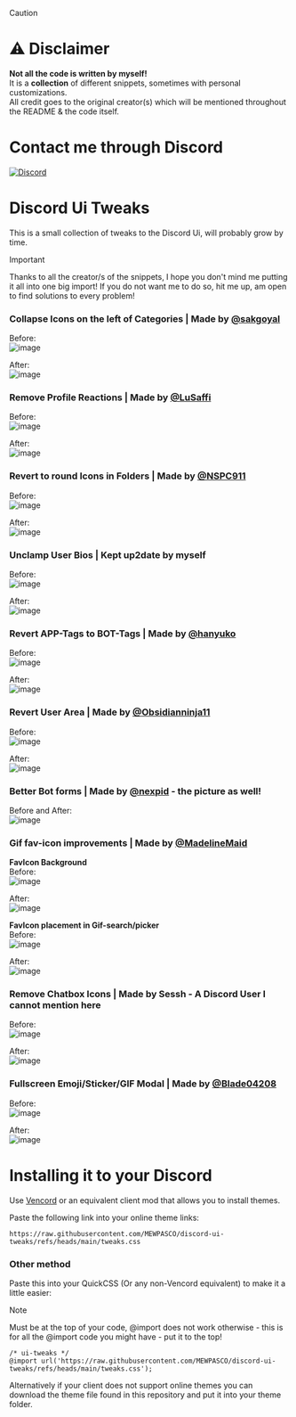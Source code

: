 > [!CAUTION]
> # ⚠️ **Disclaimer**  
> **Not all the code is written by myself!** \
> It is a **collection** of different snippets, sometimes with personal customizations.  
> All credit goes to the original creator(s) which will be mentioned throughout the README & the code itself.

# Contact me through Discord

[![Discord](https://img.shields.io/discord/1196075698301968455?style=social&logo=discord&label=ΛVΛRIΛ)](https://discord.gg/avia)

# Discord Ui Tweaks

This is a small collection of tweaks to the Discord Ui, will probably grow by time.

> [!IMPORTANT]
> Thanks to all the creator/s of the snippets, I hope you don't mind me putting it all into one big import!
> If you do not want me to do so, hit me up, am open to find solutions to every problem!

### Collapse Icons on the left of Categories | Made by [@sakgoyal](https://github.com/sakgoyal)
Before:\
![image](https://github.com/user-attachments/assets/9956d783-99a7-4f7b-9ccb-e7a504da0c70)

After:\
![image](https://github.com/user-attachments/assets/3aae9730-c95a-4703-aacc-7de1fc321f02)


### Remove Profile Reactions | Made by [@LuSaffi](https://github.com/LuSaffi)
Before:\
![image](https://github.com/user-attachments/assets/4d640ddb-701a-486a-b61f-974951a36d6d)

After:\
![image](https://github.com/user-attachments/assets/0aeead70-e560-45d8-a21e-eb88fb3df0fa)


### Revert to round Icons in Folders | Made by [@NSPC911](https://github.com/NSPC911)
Before:\
![image](https://github.com/user-attachments/assets/f3d1ddb0-eda1-49b2-817e-6e35dd32c06a)

After:\
![image](https://github.com/user-attachments/assets/35f189a9-dc7d-411f-b78a-2e189984204b)


### Unclamp User Bios | Kept up2date by myself
Before:\
![image](https://github.com/user-attachments/assets/afd45eb7-43de-49ab-81c4-be8acbcad13c)

After:\
![image](https://github.com/user-attachments/assets/1e8267ee-22aa-4a58-845c-b2c4ac07016a)


### Revert APP-Tags to BOT-Tags | Made by [@hanyuko](https://github.com/hanyuko)
Before:\
![image](https://github.com/user-attachments/assets/310bc545-be87-4979-a678-6d83fb2acd6b)

After:\
![image](https://github.com/user-attachments/assets/821bc14c-ff9a-4f92-aa4f-eb0ce176e29c)


### Revert User Area | Made by [@Obsidianninja11](https://github.com/Obsidianninja11)
Before:\
![image](https://github.com/user-attachments/assets/fdf7fbf0-5b43-4095-a798-7c953f072893)

After:\
![image](https://github.com/user-attachments/assets/9845e8d8-0715-4ca3-9c6f-a6f1f9f7fa57)


### Better Bot forms | Made by [@nexpid](https://x.com/nexpid) - the picture as well!
Before and After:\
![image](https://github.com/user-attachments/assets/12f25673-98be-4100-b89a-8427de7b1725)


### Gif fav-icon improvements | Made by [@MadelineMaid](https://github.com/MadelineMaid)
**FavIcon Background**\
Before:\
![image](https://github.com/user-attachments/assets/d3f06ee0-f019-4316-88fd-e235f26597dd)

After:\
![image](https://github.com/user-attachments/assets/26f70714-5746-4169-9644-54511fbf11d4)

**FavIcon placement in Gif-search/picker**\
Before:\
![image](https://github.com/user-attachments/assets/e241381d-8fba-42fa-bd63-0238b41a94b2)

After:\
![image](https://github.com/user-attachments/assets/dcbf1d88-52a4-459a-a77e-fd4e6ba1c800)


### Remove Chatbox Icons | Made by Sessh - A Discord User I cannot mention here
Before:\
![image](https://github.com/user-attachments/assets/450dfb09-efa6-465f-beca-049a0b20bec4)

After:\
![image](https://github.com/user-attachments/assets/2bbb8b96-d194-4a06-b0fc-ea3c9fcd90aa)


### Fullscreen Emoji/Sticker/GIF Modal | Made by [@Blade04208](https://github.com/Blade04208)
Before:\
![image](https://github.com/user-attachments/assets/f5bd39a1-12ef-408a-ae8d-717955ccbaea)

After:\
![image](https://github.com/user-attachments/assets/38a11f30-fff3-4751-9b0a-e78cac5357a8)

# Installing it to your Discord

Use [Vencord](https://github.com/Vendicated/Vencord) or an equivalent client mod that allows you to install themes.

Paste the following link into your online theme links:
```
https://raw.githubusercontent.com/MEWPASCO/discord-ui-tweaks/refs/heads/main/tweaks.css
```

### Other method 
Paste this into your QuickCSS (Or any non-Vencord equivalent) to make it a little easier:
> [!NOTE]
> Must be at the top of your code, @import does not work otherwise - this is for all the @import code you might have - put it to the top!  
```
/* ui-tweaks */
@import url('https://raw.githubusercontent.com/MEWPASCO/discord-ui-tweaks/refs/heads/main/tweaks.css');
```

Alternatively if your client does not support online themes you can download the theme file found in this repository and put it into your theme folder.
